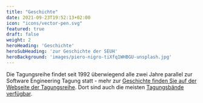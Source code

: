 ```yaml
---
title: "Geschichte"
date: 2021-09-23T19:52:13+02:00
icon: "icons/vector-pen.svg"
featured: true
draft: false
weight: 2
heroHeading: 'Geschichte'
heroSubHeading: 'zur Geschichte der SEUH'
heroBackground: 'images/piero-nigro-tiXfq1WHBGU-unsplash.jpg'
---
```


Die Tagungsreihe findet seit 1992 überwiegend alle zwei Jahre parallel
zur Software Engineering Tagung statt - mehr zur [Geschichte finden Sie auf der
Webseite der Tagungsreihe](https://www.seuh.org/geschichte/). Dort sind auch
die meisten [Tagungsbände verfügbar](https://www.seuh.org/tagungsorte-und-baende/).
